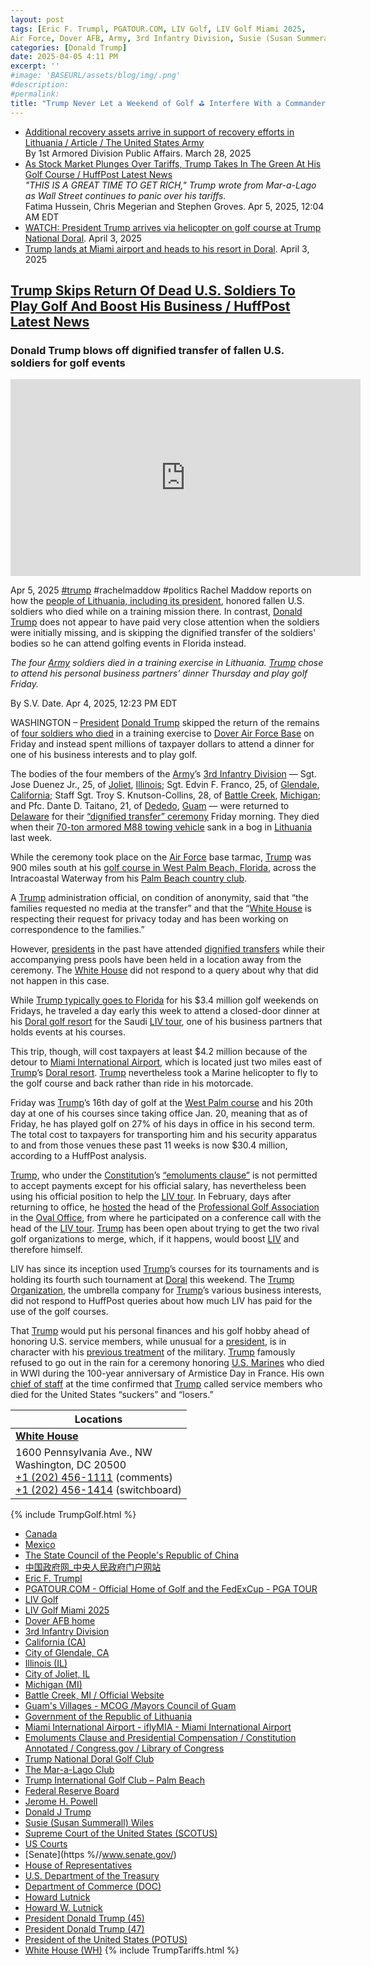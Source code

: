 ```yaml
---
layout: post
tags: [Eric F. Trumpl, PGATOUR.COM, LIV Golf, LIV Golf Miami 2025, 
Air Force, Dover AFB, Army, 3rd Infantry Division, Susie (Susan Summerall) Wiles, California (CA), City of Glendale, CA, Illinois (IL), City of Joliet, IL, Michigan (MI), Battle Creek, MI, Guam’s Villages - MCOG /Mayors Council of Guam, Government of the Republic of Lithuania, Miami International Airport - iflyMIA - Miami International Airport, Emoluments Clause and Presidential Compensation / Constitution Annotated / Congress.gov / Library of Congress, Trump National Doral Golf Club, The Mar-a-Lago Club, Trump International Golf Club – Palm Beach, Federal Reserve Board, Jerome H. Powell, Donald J Trump, Supreme Court of the United States (SCOTUS), US Courts, Senate, House of Representatives, U.S. Department of the Treasury, Department of Commerce (DOC), Howard Lutnick, Howard W. Lutnick, President Donald Trump (45), President Donald Trump (47), President of the United States (POTUS), White House (WH), tariffs, politics, stupidity]
categories: [Donald Trump]
date: 2025-04-05 4:11 PM
excerpt: ''
#image: 'BASEURL/assets/blog/img/.png'
#description:
#permalink:
title: "Trump Never Let a Weekend of Golf ⛳️ Interfere With a Commander-In-Chief’s Solemn Duty to Receive Fallen Military 🪖 "
---
```


- [Additional recovery assets arrive in support of recovery efforts in Lithuania / Article / The United States Army](https://www.army.mil/article/284222/additional_recovery_assets_arrive_in_support_of_recovery_efforts_in_lithuania)<br />By 1st Armored Division Public Affairs. March 28, 2025
- [As Stock Market Plunges Over Tariffs, Trump Takes In The Green At His Golf Course / HuffPost Latest News](https://www.huffpost.com/entry/trump-golfing-tariffs-stock-market-plummeting_n_67f0a7c4e4b0f761e074019b)<br /> *"THIS IS A GREAT TIME TO GET RICH," Trump wrote from Mar-a-Lago as Wall Street continues to panic over his tariffs.* <br />Fatima Hussein, Chris Megerian and Stephen Groves. Apr 5, 2025, 12:04 AM EDT
- [WATCH: President Trump arrives via helicopter on golf course at Trump National Doral](https://www.palmbeachpost.com/story/news/trump/2025/04/03/liv-golf-miami-donald-trump-doral-golf-course/82788877007/). April 3, 2025
- [Trump lands at Miami airport and heads to his resort in Doral](https://www.palmbeachpost.com/story/news/trump/2025/04/03/trump-lands-at-miami-airport-and-heads-to-his-resort-in-dor-but-presidential-chopper-has-wheel-issue/82789946007/). April 3, 2025


## [Trump Skips Return Of Dead U.S. Soldiers To Play Golf And Boost His Business / HuffPost Latest News](https://www.huffpost.com/entry/trump-skips-dover-soldiers-golf_n_67effa46e4b0bb67eb7acc1a)

### Donald Trump blows off dignified transfer of fallen U.S. soldiers for golf events

<iframe width="560" height="315" src="https://www.youtube.com/embed/BofHyJWGf-U?si=Ku5lMzvzf6AvD3gT" title="YouTube video player" frameborder="0" allow="accelerometer; autoplay; clipboard-write; encrypted-media; gyroscope; picture-in-picture; web-share" referrerpolicy="strict-origin-when-cross-origin" allowfullscreen></iframe>

Apr 5, 2025  [#trump](https://www.donaldjtrump.com/) #rachelmaddow #politics
Rachel Maddow reports on how the [people of Lithuania, including its president](https://lrv.lt/), honored fallen U.S. soldiers who died while on a training mission there. In contrast, [Donald Trump](https://www.donaldjtrump.com/) does not appear to have paid very close attention when the soldiers were initially missing, and is skipping the dignified transfer of the soldiers' bodies so he can attend golfing events in Florida instead.

*The four [Army](https://www.army.mil/) soldiers died in a training exercise in Lithuania. [Trump](https://www.donaldjtrump.com/) chose to attend his personal business partners’ dinner Thursday and play golf Friday.*

By S.V. Date. Apr 4, 2025, 12:23 PM EDT

WASHINGTON – [President](https://www.whitehouse.gov/) [Donald Trump](https://www.donaldjtrump.com/) skipped the return of the remains of [four soldiers who died](https://apnews.com/article/missing-us-soldiers-lithuania-armored-vehicle-fc5501ee70303fa64fe5620d59095c2f) in a training exercise to [Dover Air Force Base](https://www.dover.af.mil/) on Friday and instead spent millions of taxpayer dollars to attend a dinner for one of his business interests and to play golf.

The bodies of the four members of the [Army](https://www.army.mil/)’s [3rd Infantry Division](https://home.army.mil/stewart/units/3ID) — Sgt. Jose Duenez Jr., 25, of [Joliet](https://www.joliet.gov/), [Illinois](https://www.illinois.gov/); Sgt. Edvin F. Franco, 25, of [Glendale](https://www.glendaleca.gov/), [California](https://www.ca.gov/); Staff Sgt. Troy S. Knutson-Collins, 28, of [Battle Creek](https://battlecreekmi.gov/), [Michigan](https://www.michigan.gov/); and Pfc. Dante D. Taitano, 21, of [Dededo](https://www.mcog.guam.gov/villages-list), [Guam](https://www.guam.gov/) ― were returned to [Delaware](https://www.dover.af.mil/) for their [“dignified transfer” ceremony](https://www.dover.af.mil/) Friday morning. They died when their [70-ton armored M88 towing vehicle](https://www.army.mil/article/284222/additional_recovery_assets_arrive_in_support_of_recovery_efforts_in_lithuania) sank in a bog in [Lithuania](https://lrv.lt/) last week.

While the ceremony took place on the [Air Force](https://www.af.mil/) base tarmac, [Trump](https://www.donaldjtrump.com/) was 900 miles south at his [golf course in West Palm Beach, Florida](https://www.trumpinternationalpalmbeaches.com/), across the Intracoastal Waterway from his [Palm Beach country club](https://www.maralagoclub.com/).

A [Trump](https://www.donaldjtrump.com/) administration official, on condition of anonymity, said that “the families requested no media at the transfer” and that the “[White House](https://www.whitehouse.gov/) is respecting their request for privacy today and has been working on correspondence to the families.”

However, [presidents](https://www.whitehouse.gov/) in the past have attended [dignified transfers](https://www.dover.af.mil/) while their accompanying press pools have been held in a location away from the ceremony. The [White House](https://www.whitehouse.gov/) did not respond to a query about why that did not happen in this case.

While [Trump typically goes to Florida](https://www.huffpost.com/entry/donald-trump-golf18-million_n_67cb892fe4b02f3ad1f4b2bb) for his \$3.4 million golf weekends on Fridays, he traveled a day early this week to attend a closed-door dinner at his [Doral golf resort](https://www.trumpgolfdoral.com/) for the Saudi [LIV tour](https://www.livgolf.com/), one of his business partners that holds events at his courses.

This trip, though, will cost taxpayers at least \$4.2 million because of the detour to [Miami International Airport](https://miami-airport.com/), which is located just two miles east of [Trump](https://www.donaldjtrump.com/)’s [Doral resort](https://www.trumpgolfdoral.com/). [Trump](https://www.donaldjtrump.com/) nevertheless took a Marine helicopter to fly to the golf course and back rather than ride in his motorcade.

Friday was [Trump](https://www.donaldjtrump.com/)’s 16th day of golf at the [West Palm course](https://www.trumpinternationalpalmbeaches.com/) and his 20th day at one of his courses since taking office Jan. 20, meaning that as of Friday, he has played golf on 27% of his days in office in his second term. The total cost to taxpayers for transporting him and his security apparatus to and from those venues these past 11 weeks is now \$30.4 million, according to a HuffPost analysis.

[Trump](https://www.donaldjtrump.com/), who under the [Constitution](https://constitution.congress.gov/constitution/)’s [“emoluments clause”](https://constitution.congress.gov/browse/essay/artII-S1-C7-1/ALDE_00000233/) is not permitted to accept payments except for his official salary, has nevertheless been using his official position to help the [LIV tour](https://www.livgolf.com/). In February, days after returning to office, he [hosted](https://www.nytimes.com/2025/02/17/us/politics/trump-ethics-conflicts-business-adams.html) the head of the [Professional Golf Association](https://www.pgatour.com/) in the [Oval Office](,https://www.whitehouse.gov/), from where he participated on a conference call with the head of the [LIV tour](https://www.livgolf.com/). [Trump](https://www.donaldjtrump.com/) has been open about trying to get the two rival golf organizations to merge, which, if it happens, would boost [LIV](https://www.livgolf.com/) and therefore himself.

LIV has since its inception used [Trump](https://www.donaldjtrump.com/)’s courses for its tournaments and is holding its fourth such tournament at [Doral](https://www.trumpgolfdoral.com/) this weekend. The [Trump Organization](https://www.trump.com=), the umbrella company for [Trump](https://www.donaldjtrump.com/)’s various business interests, did not respond to HuffPost queries about how much LIV has paid for the use of the golf courses.

That [Trump](https://www.donaldjtrump.com/) would put his personal finances and his golf hobby ahead of honoring U.S. service members, while unusual for a [president](https://www.https://www.whitehouse.gov/), is in character with his [previous treatment](https://www.huffpost.com/entry/trump-military-signal-chat_n_67e5fcd8e4b0da7de427383c) of the military. [Trump](https://www.donaldjtrump.com/) famously refused to go out in the rain for a ceremony honoring [U.S. Marines](https://www.marines.mil/) who died in WWI during the 100-year anniversary of Armistice Day in France. His own [chief of staff](https://www.linkedin.com/in/susiewiles/) at the time confirmed that [Trump](https://www.donaldjtrump.com/) called service members who died for the United States “suckers” and “losers.”

| Locations |
|---|
| **[White House](https://www.whitehouse.gov)** |
| 1600 Pennsylvania Ave., NW <br /> Washington, DC 20500 <br /> [+1 (202) 456-1111](tel:+12024561111) (comments) <br /> [+1 (202) 456-1414](tel:+12024561414) (switchboard) |

{% include TrumpGolf.html %}

- [Canada](https://www.canada.ca/)
- [Mexico](https://www.gob.mx/)
- [The State Council of the People's Republic of China](https://english.www.gov.cn/)
- [中国政府网_中央人民政府门户网站](https://www.gov.cn/)
- [Eric F. Trumpl](https://www.linkedin.com/in/erictrump/)
- [PGATOUR.COM - Official Home of Golf and the FedExCup - PGA TOUR](https://www.pgatour.com/)
- [LIV Golf](https://www.livgolf.com/)
- [LIV Golf Miami 2025](https://www.livgolf.com/schedule/miami-2025/course)
- [Dover AFB home](https://www.dover.af.mil/)
- [3rd Infantry Division](https://home.army.mil/stewart/units/3ID)
- [California (CA)](https://www.ca.gov/)
- [City of Glendale, CA](https://www.glendaleca.gov/)
- [Illinois (IL)](https://www.illinois.gov/)
- [City of Joliet, IL](https://www.joliet.gov/)
- [Michigan (MI)](https://www.michigan.gov/)
- [Battle Creek, MI / Official Website](https://battlecreekmi.gov/)
- [Guam's Villages - MCOG /Mayors Council of Guam](https://www.mcog.guam.gov/villages-list)
- [Government of the Republic of Lithuania](https://lrv.lt/)
- [Miami International Airport - iflyMIA - Miami International Airport](https://miami-airport.com/)
- [Emoluments Clause and Presidential Compensation / Constitution Annotated / Congress.gov / Library of Congress](https://constitution.congress.gov/browse/essay/artII-S1-C7-1/ALDE_00000233/)
- [Trump National Doral Golf Club](https://www.trumpgolfdoral.com/)
- [The Mar-a-Lago Club](https://www.maralagoclub.com/)
- [Trump International Golf Club – Palm Beach](https://www.trumpinternationalpalmbeaches.com/)
- [Federal Reserve Board](https://www.federalreserve.gov/)
- [Jerome H. Powell](https://www.federalreserve.gov/aboutthefed/bios/board/powell.htm)
- [Donald J Trump](https://www.donaldjtrump.com/)
- [Susie (Susan Summerall) Wiles](https://www.linkedin.com/in/susiewiles/)
- [Supreme Court of the United States (SCOTUS)](https://www.supremecourt.gov/)
- [US Courts](https://www.uscourts.gov/)
- [Senate](https %//www.senate.gov/)
- [House of Representatives](https://www.house.gov/)
- [U.S. Department of the Treasury](https://home.treasury.gov/)
- [Department of Commerce (DOC)](https://www.commerce.gov/)
- [Howard Lutnick](https://www.commerce.gov/about/leadership/howard-lutnick)
- [Howard W. Lutnick](https://www.linkedin.com/in/howardwlutnick/)
- [President Donald Trump (45)](https://trumpwhitehouse.archives.gov/)
- [President Donald Trump (47)](https://www.whitehouse.gov/)
- [President of the United States (POTUS)](https://www.whitehouse.gov/)
- [White House (WH)](https://www.whitehouse.gov/)
{% include TrumpTariffs.html %}
